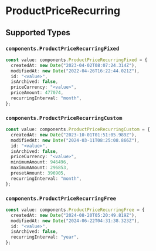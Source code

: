 # ProductPriceRecurring


## Supported Types

### `components.ProductPriceRecurringFixed`

```typescript
const value: components.ProductPriceRecurringFixed = {
  createdAt: new Date("2023-04-02T08:07:24.314Z"),
  modifiedAt: new Date("2022-04-26T16:22:44.021Z"),
  id: "<value>",
  isArchived: false,
  priceCurrency: "<value>",
  priceAmount: 477074,
  recurringInterval: "month",
};
```

### `components.ProductPriceRecurringCustom`

```typescript
const value: components.ProductPriceRecurringCustom = {
  createdAt: new Date("2023-10-01T01:51:05.989Z"),
  modifiedAt: new Date("2024-03-11T08:25:08.866Z"),
  id: "<value>",
  isArchived: false,
  priceCurrency: "<value>",
  minimumAmount: 946496,
  maximumAmount: 296853,
  presetAmount: 396905,
  recurringInterval: "month",
};
```

### `components.ProductPriceRecurringFree`

```typescript
const value: components.ProductPriceRecurringFree = {
  createdAt: new Date("2024-08-20T05:20:49.819Z"),
  modifiedAt: new Date("2024-06-22T04:31:38.323Z"),
  id: "<value>",
  isArchived: false,
  recurringInterval: "year",
};
```

